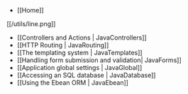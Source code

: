 - [[Home]]

[[/utils/line.png]]

- [[Controllers and Actions | JavaControllers]]
- [[HTTP Routing | JavaRouting]]
- [[The templating system | JavaTemplates]]
- [[Handling form submission and validation| JavaForms]]
- [[Application global settings | JavaGlobal]]
- [[Accessing an SQL database | JavaDatabase]]
- [[Using the Ebean ORM | JavaEbean]]
